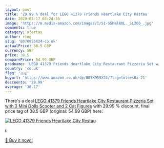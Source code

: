 ```yaml
---
layout: post
title: '29.99 % deal for LEGO 41379 Friends Heartlake City Restau'
date: 2020-03-17 08:24:36
image: 'https://m.media-amazon.com/images/I/51-S5hml8OL._SL200_.jpg'
comments: true
category: ofertas
author: ring
slug: 'B07K955X24-co.uk'
actualPrice: 38.5 GBP
currency: GBP
price: 38.5
comparePrice: 54.99 GBP
prodname: 'LEGO 41379 Friends Heartlake City Restaurant Pizzeria Set with 3 Mini Dolls  Scooter and 2 Cat Figures'
country: 'co.uk'
flag: '🇬🇧'
buyurl: 'https://www.amazon.co.uk/dp/B07K955X24/?tag=tolees0a-21'
descuento: '29.99'
average: '38.17'
---
```


There's a deal [LEGO 41379 Friends Heartlake City Restaurant Pizzeria Set with 3 Mini Dolls  Scooter and 2 Cat Figures](https://www.amazon.co.uk/dp/B07K955X24/?tag=tolees0a-21)  with  29.99 % discount, final price tag of  38.5 GBP (original: 54.99 GBP) here:

[![LEGO 41379 Friends Heartlake City Restau](https://m.media-amazon.com/images/I/51-S5hml8OL._SL200_.jpg)](https://www.amazon.co.uk/dp/B07K955X24/?tag=tolees0a-21)

ℹ️:


[🛒 Buy it now!!](https://www.amazon.co.uk/dp/B07K955X24/?tag=tolees0a-21)
